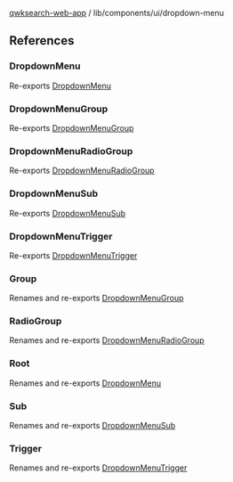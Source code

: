 [qwksearch-web-app](../../../modules.md) / lib/components/ui/dropdown-menu

## References

### DropdownMenu

Re-exports [DropdownMenu](dropdown-menu.md#dropdownmenu)

### DropdownMenuGroup

Re-exports [DropdownMenuGroup](dropdown-menu.md#dropdownmenugroup)

### DropdownMenuRadioGroup

Re-exports [DropdownMenuRadioGroup](dropdown-menu.md#dropdownmenuradiogroup)

### DropdownMenuSub

Re-exports [DropdownMenuSub](dropdown-menu.md#dropdownmenusub)

### DropdownMenuTrigger

Re-exports [DropdownMenuTrigger](dropdown-menu.md#dropdownmenutrigger)

### Group

Renames and re-exports [DropdownMenuGroup](dropdown-menu.md#dropdownmenugroup)

### RadioGroup

Renames and re-exports [DropdownMenuRadioGroup](dropdown-menu.md#dropdownmenuradiogroup)

### Root

Renames and re-exports [DropdownMenu](dropdown-menu.md#dropdownmenu)

### Sub

Renames and re-exports [DropdownMenuSub](dropdown-menu.md#dropdownmenusub)

### Trigger

Renames and re-exports [DropdownMenuTrigger](dropdown-menu.md#dropdownmenutrigger)
